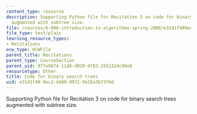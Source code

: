 ```yaml
---
content_type: resource
description: Supporting Python file for Recitation 3 on code for binary search trees
  augmented with subtree size.
file: /courses/6-006-introduction-to-algorithms-spring-2008/e31d1f409ec2d488d9729a18a3b73f6d_bstsize_r.py
file_type: text/plain
learning_resource_types:
- Recitations
ocw_type: OCWFile
parent_title: Recitations
parent_type: CourseSection
parent_uid: 977e8874-11d8-d029-4782-2552324c99e8
resourcetype: Other
title: Code for binary search trees
uid: e31d1f40-9ec2-d488-d972-9a18a3b73f6d
---
```

Supporting Python file for Recitation 3 on code for binary search trees augmented with subtree size.

